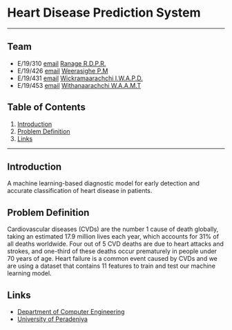 
# Heart Disease Prediction System

---

<!-- 
This is a sample image, to show how to add images to your page. To learn more options, please refer [this](https://projects.ce.pdn.ac.lk/docs/faq/how-to-add-an-image/)

![Sample Image](./images/sample.png)
 -->

## Team
- E/19/310 [email](e19310@eng.pdn.ac.lk) [Ranage R.D.P.R.](https://github.com/PasinduRR) 
- E/19/426 [email](e19426@eng.pdn.ac.lk) [Weerasighe P.M](https://github.com/PubudU99)  
- E/19/431 [email](e19431@eng.pdn.ac.lk) [Wickramaarachchi I.W.A.P.D.](https://github.com/Prageeth-Dananjaya) 
- E/19/453 [email](e19453@eng.pdn.ac.lk) [Withanaarachchi W.A.A.M.T](https://github.com/akashwi) 

## Table of Contents
1. [Introduction](#introduction)
2. [Problem Definition](#other-sub-topics)
3. [Links](#links)

---

## Introduction

A machine learning-based diagnostic model for early detection and accurate classification of heart disease in patients.

## Problem Definition

Cardiovascular diseases (CVDs) are the number 1 cause of death globally, taking an estimated 17.9 million lives each year, which accounts for 31% of all deaths worldwide. Four out of 5 CVD deaths are due to heart attacks and strokes, and one-third of these deaths occur prematurely in people under 70 years of age. Heart failure is a common event caused by CVDs and we are using a dataset that contains 11 features to train and test our machine learning model.

## Links

- [Department of Computer Engineering](http://www.ce.pdn.ac.lk/)
- [University of Peradeniya](https://eng.pdn.ac.lk/)


[//]: # (Please refer this to learn more about Markdown syntax)
[//]: # (https://github.com/adam-p/markdown-here/wiki/Markdown-Cheatsheet)
